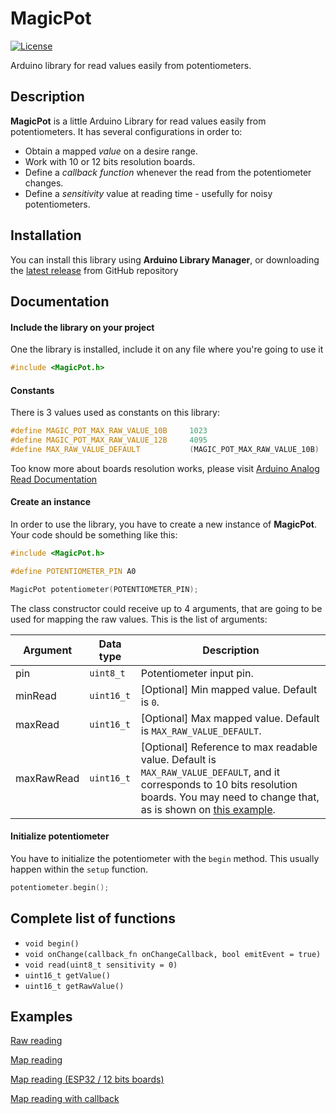 # MagicPot

[![License](https://img.shields.io/badge/license-MIT%20License-blue.svg)](http://doge.mit-license.org)

Arduino library for read values easily from potentiometers.

## Description

**MagicPot** is a little Arduino Library for read values easily from potentiometers. It has several configurations in order to:
* Obtain a mapped *value* on a desire range.
* Work with 10 or 12 bits resolution boards.
* Define a *callback function* whenever the read from the potentiometer changes.
* Define a *sensitivity* value at reading time - usefully for noisy potentiometers.


## Installation
You can install this library using **Arduino Library Manager**, or downloading the [latest release](https://github.com/francobasaglia/MagicPot/releases) from GitHub repository


## Documentation
#### Include the library on your project
One the library is installed, include it on any file where you're going to use it

```cpp
#include <MagicPot.h>
```

#### Constants
There is 3 values used as constants on this library:
```cpp
#define MAGIC_POT_MAX_RAW_VALUE_10B     1023
#define MAGIC_POT_MAX_RAW_VALUE_12B     4095
#define MAX_RAW_VALUE_DEFAULT           (MAGIC_POT_MAX_RAW_VALUE_10B)
```

Too know more about boards resolution works, please visit [Arduino Analog Read Documentation](https://www.arduino.cc/reference/en/language/functions/analog-io/analogread/)

#### Create an instance
In order to use the library, you have to create a new instance of **MagicPot**. Your code should be something like this:

```cpp
#include <MagicPot.h>

#define POTENTIOMETER_PIN A0

MagicPot potentiometer(POTENTIOMETER_PIN);
```

The class constructor could receive up to 4 arguments, that are going to be used for mapping the raw values. This is the list of arguments:

| Argument | Data type | Description |
|-|-|-|
| pin | `uint8_t` | Potentiometer input pin. |
| minRead | `uint16_t` | [Optional] Min mapped value. Default is `0`. |
| maxRead | `uint16_t` | [Optional] Max mapped value. Default is `MAX_RAW_VALUE_DEFAULT`. |
| maxRawRead | `uint16_t` | [Optional] Reference to max readable value. Default is `MAX_RAW_VALUE_DEFAULT`, and it corresponds to 10 bits resolution boards. You may need to change that, as is shown on [this example]((https://github.com/francobasaglia/MagicPot/blob/main/examples/MapReading_ESP32/MapReading_ESP32.ino)). |

#### Initialize potentiometer
You have to initialize the potentiometer with the `begin` method. This usually happen within the `setup` function.

```cpp
potentiometer.begin();
```

## Complete list of functions
- `void begin()`
- `void onChange(callback_fn onChangeCallback, bool emitEvent = true)`
- `void read(uint8_t sensitivity = 0)`
- `uint16_t getValue()`
- `uint16_t getRawValue()`

## Examples
[Raw reading](https://github.com/francobasaglia/MagicPot/blob/main/examples/RawReading/RawReading.ino)

[Map reading](https://github.com/francobasaglia/MagicPot/blob/main/examples/MapReading/MapReading.ino)

[Map reading (ESP32 / 12 bits boards)](https://github.com/francobasaglia/MagicPot/blob/main/examples/MapReading_ESP32/MapReading_ESP32.ino)

[Map reading with callback](https://github.com/francobasaglia/MagicPot/blob/main/examples/MapReadingAndCallback/MapReadingAndCallback.ino)
